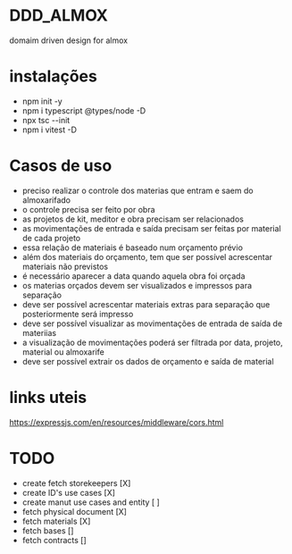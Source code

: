 # DDD_ALMOX
domaim driven design for almox

# instalações
- npm init -y
- npm i typescript @types/node -D
- npx tsc --init
- npm i vitest -D

# Casos de uso
- preciso realizar o controle dos materias que entram e saem do almoxarifado
- o controle precisa ser feito por obra
- as projetos de kit, meditor e obra precisam ser relacionados
- as movimentações de entrada e saída precisam ser feitas por material de cada projeto
- essa relação de materiais é baseado num orçamento prévio
- além dos materiais do orçamento, tem que ser possível acrescentar materiais não previstos
- é necessário aparecer a data quando aquela obra foi orçada
- os materias orçados devem ser visualizados e impressos para separação
- deve ser possível acrescentar materiais extras para separação que posteriormente será impresso
- deve ser possível visualizar as movimentações de entrada de saída de materiias
- a visualização de movimentações poderá ser filtrada por data, projeto, material ou almoxarife
- deve ser possível extrair os dados de orçamento e saída de material

# links uteis
https://expressjs.com/en/resources/middleware/cors.html 

# TODO
- create fetch storekeepers [X]
- create ID's use cases [X]
- create manut use cases and entity [ ]
- fetch physical document [X]
- fetch materials [X]
- fetch bases []
- fetch contracts []